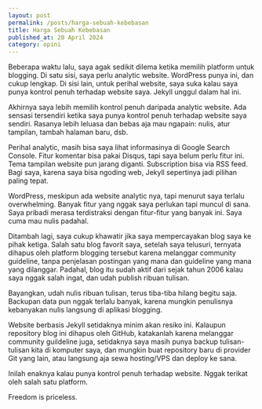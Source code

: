 ```yaml
---
layout: post
permalink: /posts/harga-sebuah-kebebasan
title: Harga Sebuah Kebebasan
published_at: 20 April 2024
category: opini
---
```


Beberapa waktu lalu, saya agak sedikit dilema ketika memilih platform untuk blogging. Di satu sisi, saya perlu analytic website. WordPress punya ini, dan cukup lengkap. Di sisi lain, untuk perihal website, saya suka kalau saya punya kontrol penuh terhadap website saya. Jekyll unggul dalam hal ini.
<!--more-->
Akhirnya saya lebih memilih kontrol penuh daripada analytic website. Ada sensasi tersendiri ketika saya punya kontrol penuh terhadap website saya sendiri. Rasanya lebih leluasa dan bebas aja mau ngapain: nulis, atur tampilan, tambah halaman baru, dsb.

Perihal analytic, masih bisa saya lihat informasinya di Google Search Console. Fitur komentar bisa pakai Disqus, tapi saya belum perlu fitur ini. Tema tampilan website pun jarang diganti. Subscription bisa via RSS feed. Bagi saya, karena saya bisa ngoding web, Jekyll sepertinya jadi pilihan paling tepat.

WordPress, meskipun ada website analytic nya, tapi menurut saya terlalu overwhelming. Banyak fitur yang nggak saya perlukan tapi muncul di sana. Saya pribadi merasa terdistraksi dengan fitur-fitur yang banyak ini. Saya cuma mau nulis padahal.

Ditambah lagi, saya cukup khawatir jika saya mempercayakan blog saya ke pihak ketiga. Salah satu blog favorit saya, setelah saya telusuri, ternyata dihapus oleh platform blogging tersebut karena melanggar community guideline, tanpa penjelasan postingan yang mana dan guideline yang mana yang dilanggar. Padahal, blog itu sudah aktif dari sejak tahun 2006 kalau saya nggak salah ingat, dan udah publish ribuan tulisan.

Bayangkan, udah nulis ribuan tulisan, terus tiba-tiba hilang begitu saja. Backupan data pun nggak terlalu banyak, karena mungkin penulisnya kebanyakan nulis langsung di aplikasi blogging.

Website berbasis Jekyll setidaknya minim akan resiko ini. Kalaupun repository blog ini dihapus oleh GitHub, katakanlah karena melanggar community guildeline juga, setidaknya saya masih punya backup tulisan-tulisan kita di komputer saya, dan mungkin buat repository baru di provider Git yang lain, atau langsung aja sewa hosting/VPS dan deploy ke sana.

Inilah enaknya kalau punya kontrol penuh terhadap website. Nggak terikat oleh salah satu platform.

Freedom is priceless.

